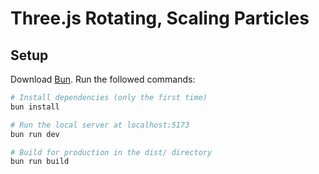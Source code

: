# Three.js Rotating, Scaling Particles

## Setup
Download [Bun](https://bun.sh/).
Run the followed commands:

``` bash
# Install dependencies (only the first time)
bun install

# Run the local server at localhost:5173
bun run dev

# Build for production in the dist/ directory
bun run build
```
